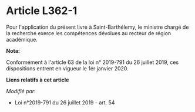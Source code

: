 # Article L362-1

Pour l'application du présent livre à Saint-Barthélemy, le ministre chargé de la recherche exerce les compétences dévolues au
recteur de région académique.

**Nota:**

Conformément à l'article 63 de la loi n° 2019-791 du 26 juillet 2019, ces dispositions entrent en vigueur le 1er janvier
2020.

**Liens relatifs à cet article**

_Modifié par_:

  - Loi n°2019-791 du 26 juillet 2019 - art. 54
